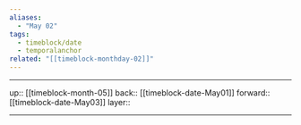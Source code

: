 ```yaml
---
aliases:
  - "May 02"
tags:
  - timeblock/date
  - temporalanchor
related: "[[timeblock-monthday-02]]"
---
```




***

up:: [[timeblock-month-05]]
back:: [[timeblock-date-May01]]
forward:: [[timeblock-date-May03]]
layer:: 

***
